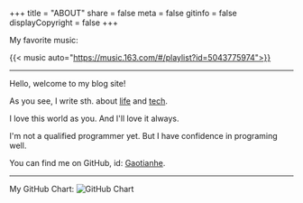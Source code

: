 +++
title = "ABOUT" 
share = false
meta = false
gitinfo = false
displayCopyright = false
+++

My favorite music:

{{< music auto="https://music.163.com/#/playlist?id=5043775974">}}

---

Hello, welcome to my blog site!

As you see, I write sth. about [life](https://www.yidajiabei.xyz/en/life/) and [tech](https://www.yidajiabei.xyz/en/tech/).

I love this world as you. And I'll love it always.

I'm not a qualified programmer yet. But I have confidence in programing well.

You can find me on GitHub, id: [Gaotianhe](https://github.com/Gaotianhe).

---

My GitHub Chart:
![GitHub Chart](https://ghchart.rshah.org/Gaotianhe)